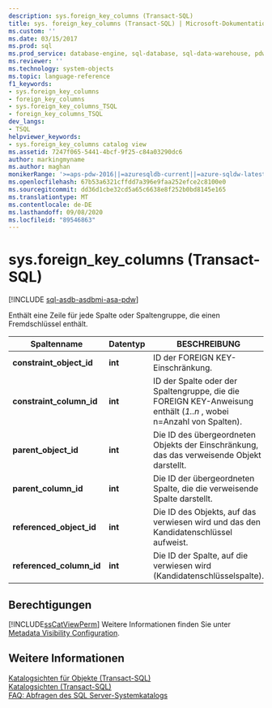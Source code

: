```yaml
---
description: sys.foreign_key_columns (Transact-SQL)
title: sys. foreign_key_columns (Transact-SQL) | Microsoft-Dokumentation
ms.custom: ''
ms.date: 03/15/2017
ms.prod: sql
ms.prod_service: database-engine, sql-database, sql-data-warehouse, pdw
ms.reviewer: ''
ms.technology: system-objects
ms.topic: language-reference
f1_keywords:
- sys.foreign_key_columns
- foreign_key_columns
- sys.foreign_key_columns_TSQL
- foreign_key_columns_TSQL
dev_langs:
- TSQL
helpviewer_keywords:
- sys.foreign_key_columns catalog view
ms.assetid: 7247f065-5441-4bcf-9f25-c84a03290dc6
author: markingmyname
ms.author: maghan
monikerRange: '>=aps-pdw-2016||=azuresqldb-current||=azure-sqldw-latest||>=sql-server-2016||=sqlallproducts-allversions||>=sql-server-linux-2017||=azuresqldb-mi-current'
ms.openlocfilehash: 67b53a6321cffdd7a396e9faa252efce2c8100e0
ms.sourcegitcommit: dd36d1cbe32cd5a65c6638e8f252b0bd8145e165
ms.translationtype: MT
ms.contentlocale: de-DE
ms.lasthandoff: 09/08/2020
ms.locfileid: "89546863"
---
```

# <a name="sysforeign_key_columns-transact-sql"></a>sys.foreign_key_columns (Transact-SQL)
[!INCLUDE [sql-asdb-asdbmi-asa-pdw](../../includes/applies-to-version/sql-asdb-asdbmi-asa-pdw.md)]

  Enthält eine Zeile für jede Spalte oder Spaltengruppe, die einen Fremdschlüssel enthält.  
  
|Spaltenname|Datentyp|BESCHREIBUNG|  
|-----------------|---------------|-----------------|  
|**constraint_object_id**|**int**|ID der FOREIGN KEY-Einschränkung.|  
|**constraint_column_id**|**int**|ID der Spalte oder der Spaltengruppe, die die FOREIGN KEY-Anweisung enthält (*1..n* , wobei n=Anzahl von Spalten).|  
|**parent_object_id**|**int**|Die ID des übergeordneten Objekts der Einschränkung, das das verweisende Objekt darstellt.|  
|**parent_column_id**|**int**|Die ID der übergeordneten Spalte, die die verweisende Spalte darstellt.|  
|**referenced_object_id**|**int**|Die ID des Objekts, auf das verwiesen wird und das den Kandidatenschlüssel aufweist.|  
|**referenced_column_id**|**int**|Die ID der Spalte, auf die verwiesen wird (Kandidatenschlüsselspalte).|  
  
## <a name="permissions"></a>Berechtigungen  
 [!INCLUDE[ssCatViewPerm](../../includes/sscatviewperm-md.md)] Weitere Informationen finden Sie unter [Metadata Visibility Configuration](../../relational-databases/security/metadata-visibility-configuration.md).  
  
## <a name="see-also"></a>Weitere Informationen  
 [Katalogsichten für Objekte &#40;Transact-SQL&#41;](../../relational-databases/system-catalog-views/object-catalog-views-transact-sql.md)   
 [Katalogsichten &#40;Transact-SQL&#41;](../../relational-databases/system-catalog-views/catalog-views-transact-sql.md)   
 [FAQ: Abfragen des SQL Server-Systemkatalogs](../../relational-databases/system-catalog-views/querying-the-sql-server-system-catalog-faq.md)  
  
  
